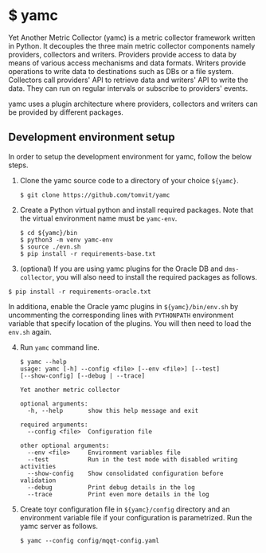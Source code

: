 # $ yamc

Yet Another Metric Collector (yamc) is a metric collector framework written in Python. It decouples the three main metric collector components namely providers, collectors and writers. Providers provide access to data by means of various access mechanisms and data formats. Writers provide operations to write data to destinations such as DBs or a file system. Collectors call providers' API to retrieve data and writers' API to write the data. They can run on regular intervals or subscribe to providers' events.  

yamc uses a plugin architecture where providers, collectors and writers can be provided by different packages.  

## Development environment setup

In order to setup the development environment for yamc, follow the below steps.

1. Clone the yamc source code to a directory of your choice `${yamc}`.

   ```
   $ git clone https://github.com/tomvit/yamc
   ```

2. Create a Python virtual python and install required packages. Note that the virtual environment name must be `yamc-env`.
   ```
   $ cd ${yamc}/bin
   $ python3 -m venv yamc-env
   $ source ./evn.sh
   $ pip install -r requirements-base.txt
   ```

3. (optional) If you are using yamc plugins for the Oracle DB and `dms-collector`, you will also need to install the required packages as follows.

  ```
  $ pip install -r requirements-oracle.txt
  ```  

   In additiona, enable the Oracle yamc plugins in `${yamc}/bin/env.sh` by uncommenting the corresponding lines with `PYTHONPATH` environment variable that specify location of the plugins. You will then need to load the `env.sh` again.


4. Run `yamc` command line.

   ```
   $ yamc --help
   usage: yamc [-h] --config <file> [--env <file>] [--test]  
   [--show-config] [--debug | --trace]

   Yet another metric collector

   optional arguments:
     -h, --help       show this help message and exit

   required arguments:
     --config <file>  Configuration file

   other optional arguments:
     --env <file>     Environment variables file
     --test           Run in the test mode with disabled writing activities
     --show-config    Show consolidated configuration before validation
     --debug          Print debug details in the log
     --trace          Print even more details in the log
   ```

5. Create toyr configuration file in `${yamc}/config` directory and an environment variable file if your configuration is parametrized. Run the yamc server as follows.

   ```
   $ yamc --config config/mqqt-config.yaml
   ```
